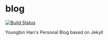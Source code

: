 # blog

[![Build Status](https://travis-ci.org/sukso96100/blog.svg?branch=master)](https://travis-ci.org/sukso96100/blog)

Youngbin Han's Personal Blog based on Jekyll
